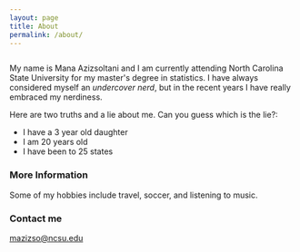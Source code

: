 ```yaml
---
layout: page
title: About
permalink: /about/
---
```


![]()  

My name is Mana Azizsoltani and I am currently attending North Carolina State University for my master's degree in statistics. I have always considered myself an *undercover nerd*, but in the recent years I have really embraced my nerdiness.  

Here are two truths and a lie about me. Can you guess which is the lie?:  
* I have a 3 year old daughter  
* I am 20 years old  
* I have been to 25 states    

### More Information

Some of my hobbies include travel, soccer, and listening to music.    

### Contact me

[mazizso@ncsu.edu](mailto:mazizso@ncsu.edu)

